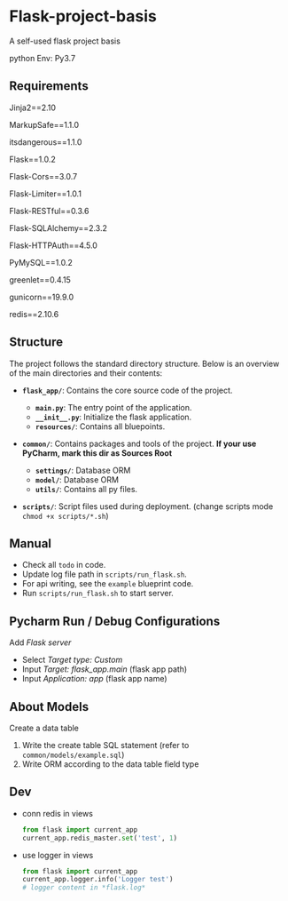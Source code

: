 # Flask-project-basis
A self-used flask project basis

python Env: Py3.7

## Requirements

Jinja2==2.10

MarkupSafe==1.1.0

itsdangerous==1.1.0

Flask==1.0.2

Flask-Cors==3.0.7

Flask-Limiter==1.0.1

Flask-RESTful==0.3.6

Flask-SQLAlchemy==2.3.2

Flask-HTTPAuth==4.5.0

PyMySQL==1.0.2

greenlet==0.4.15

gunicorn==19.9.0

redis==2.10.6


## Structure
The project follows the standard directory structure. Below is an overview of the main directories and their contents:

- **`flask_app/`**: Contains the core source code of the project.
    - **`main.py`**: The entry point of the application.
    - **`__init__.py`**: Initialize the flask application.
    - **`resources/`**: Contains all bluepoints.

- **`common/`**: Contains packages and tools of the project. **If your use PyCharm, mark this dir as Sources Root**
    - **`settings/`**: Database ORM
    - **`model/`**: Database ORM 
    - **`utils/`**: Contains all py files.

- **`scripts/`**: Script files used during deployment. (change scripts mode `chmod +x scripts/*.sh`)


## Manual
- Check all `todo` in code.
- Update log file path in `scripts/run_flask.sh`.
- For api writing, see the `example` blueprint code.
- Run `scripts/run_flask.sh` to start server.


## Pycharm Run / Debug Configurations
Add *Flask server*
- Select *Target type: Custom*
- Input *Target: flask_app.main* (flask app path)
- Input *Application: app* (flask app name)


## About Models
Create a data table
1. Write the create table SQL statement (refer to `common/models/example.sql`)
2. Write ORM according to the data table field type


## Dev
- conn redis in views
    ```python
    from flask import current_app
    current_app.redis_master.set('test', 1)
    ```

- use logger in views
    ```python
    from flask import current_app
    current_app.logger.info('Logger test')
    # logger content in *flask.log*
    ```
